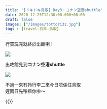 ```yaml
---
title: '[ドキドキ鳥取] Day3：コナン空港shuttle'
date: 2020-12-25T12:30:00.000+08:00
draft: false
images: ["/images/tottori3z.jpg"]
tags : [travel-日本-鳥取]
---
```


行買玩完就終於出館喇！  

![](/images/tottori3z.jpg)

出咗館見到**コナン空港shuttle**  

![](/images/tottori3z1.jpg)
 
不過一來冇拎行李二來今日唔係住鳥取  
遲兩日先嚟搵你啦～    
  
   
   
{{<tottori>}}  
